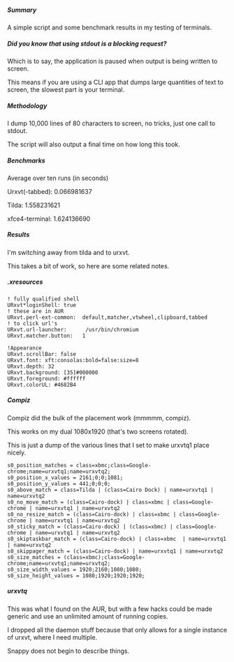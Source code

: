 ##### Summary

A simple script and some benchmark results in my testing of terminals.

##### Did you know that using stdout is a blocking request?

Which is to say, the application is paused when output is being written to screen.

This means if you are using a CLI app that dumps large quantities of text to screen, the slowest part is your terminal.

##### Methodology

I dump 10,000 lines of 80 characters to screen, no tricks, just one call to stdout.

The script will also output a final time on how long this took.

##### Benchmarks

Average over ten runs (in seconds)

Urxvt(-tabbed): 0.066981637

Tilda:          1.558231621

xfce4-terminal: 1.624136690

##### Results

I'm switching away from tilda and to urxvt.

This takes a bit of work, so here are some related notes.

##### .xresources
```
! fully qualified shell
URxvt*loginShell: true
! these are in AUR
URxvt.perl-ext-common:  default,matcher,vtwheel,clipboard,tabbed
! to click url's
URxvt.url-launcher:      /usr/bin/chromium
URxvt.matcher.button:   1

!Appearance
URxvt.scrollBar: false
URxvt.font: xft:consolas:bold=false:size=8
URxvt.depth: 32
URxvt.background: [35]#000000
URxvt.foreground: #ffffff
URxvt.colorUL: #4682B4
```

##### Compiz

Compiz did the bulk of the placement work (mmmmm, compiz).

This works on my dual 1080x1920 (that's two screens rotated).

This is just a dump of the various lines that I set to make urxvtq1 place nicely.
```
s0_position_matches = class=xbmc;class=Google-chrome;name=urxvtq1;name=urxvtq2;
s0_position_x_values = 2161;0;0;1081;
s0_position_y_values = 441;0;0;0;
s0_above_match = class=Tilda | (class=Cairo Dock) | name=urxvtq1 | name=urxvtq2
s0_no_move_match = (class=Cairo-dock) | class=xbmc | class=Google-chrome | name=urxvtq1 | name=urxvtq2
s0_no_resize_match = (class=Cairo-dock) | class=xbmc | class=Google-chrome | name=urxvtq1 | name=urxvtq2
s0_sticky_match = (class=Cairo-dock) | (class=xbmc) | class=Google-chrome | name=urxvtq1 | name=urxvtq2
s0_skiptaskbar_match = (class=Cairo-dock) | class=xbmc  | name=urxvtq1 | name=urxvtq2
s0_skippager_match = (class=Cairo-dock) | name=urxvtq1 | name=urxvtq2
s0_size_matches = (class=xbmc);class=Google-chrome;name=urxvtq1;name=urxvtq2;
s0_size_width_values = 1920;2160;1080;1080;
s0_size_height_values = 1080;1920;1920;1920;
```

##### urxvtq

This was what I found on the AUR, but with a few hacks could be made generic and use
an unlimited amount of running copies.

I dropped all the daemon stuff because that only allows for a single instance of urxvt, where I need multiple.

Snappy does not begin to describe things.

